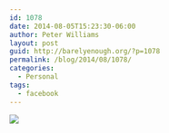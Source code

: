 ```yaml
---
id: 1078
date: 2014-08-05T15:23:30-06:00
author: Peter Williams
layout: post
guid: http://barelyenough.org/?p=1078
permalink: /blog/2014/08/1078/
categories:
  - Personal
tags:
  - facebook
---
```

<div>
  <img src='https://fbcdn-sphotos-d-a.akamaihd.net/hphotos-ak-xap1/t31.0-8/q71/s720x720/10580837_10152280012203339_8930925284233316522_o.jpg' style='max-width:600px;' /></p> 
  
  <div>
  </div>
</div>